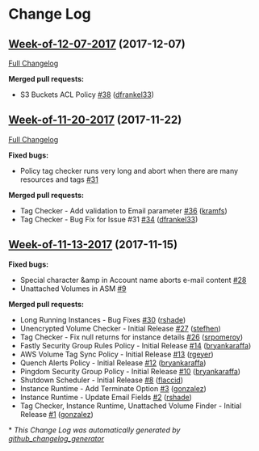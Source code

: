 # Change Log

## [Week-of-12-07-2017](https://github.com/rightscale/policies/tree/Week-of-12-07-2017) (2017-12-07)
[Full Changelog](https://github.com/rightscale/policies/compare/Week-of-11-20-2017...Week-of-12-07-2017)

**Merged pull requests:**

- S3 Buckets ACL Policy [\#38](https://github.com/rightscale/policies/pull/38) ([dfrankel33](https://github.com/dfrankel33))

## [Week-of-11-20-2017](https://github.com/rightscale/policies/tree/Week-of-11-20-2017) (2017-11-22)
[Full Changelog](https://github.com/rightscale/policies/compare/Week-of-11-13-2017...Week-of-11-20-2017)

**Fixed bugs:**

- Policy tag checker runs very long and abort when there are many resources and tags [\#31](https://github.com/rightscale/policies/issues/31)

**Merged pull requests:**

- Tag Checker - Add validation to Email parameter  [\#36](https://github.com/rightscale/policies/pull/36) ([kramfs](https://github.com/kramfs))
- Tag Checker - Bug Fix for Issue \#31  [\#34](https://github.com/rightscale/policies/pull/34) ([dfrankel33](https://github.com/dfrankel33))

## [Week-of-11-13-2017](https://github.com/rightscale/policies/tree/Week-of-11-13-2017) (2017-11-15)
**Fixed bugs:**

- Special character &amp in Account name aborts e-mail content [\#28](https://github.com/rightscale/policies/issues/28)
- Unattached Volumes in ASM [\#9](https://github.com/rightscale/policies/issues/9)

**Merged pull requests:**

- Long Running Instances - Bug Fixes [\#30](https://github.com/rightscale/policies/pull/30) ([rshade](https://github.com/rshade))
- Unencrypted Volume Checker - Initial Release [\#27](https://github.com/rightscale/policies/pull/27) ([stefhen](https://github.com/stefhen))
- Tag Checker - Fix null returns for instance details [\#26](https://github.com/rightscale/policies/pull/26) ([srpomeroy](https://github.com/srpomeroy))
- Fastly Security Group Rules Policy - Initial Release [\#14](https://github.com/rightscale/policies/pull/14) ([bryankaraffa](https://github.com/bryankaraffa))
- AWS Volume Tag Sync Policy - Initial Release [\#13](https://github.com/rightscale/policies/pull/13) ([rgeyer](https://github.com/rgeyer))
- Quench Alerts Policy - Initial Release [\#12](https://github.com/rightscale/policies/pull/12) ([bryankaraffa](https://github.com/bryankaraffa))
- Pingdom Security Group Policy - Initial Release [\#10](https://github.com/rightscale/policies/pull/10) ([bryankaraffa](https://github.com/bryankaraffa))
- Shutdown Scheduler - Initial Release [\#8](https://github.com/rightscale/policies/pull/8) ([flaccid](https://github.com/flaccid))
- Instance Runtime - Add Terminate Option [\#3](https://github.com/rightscale/policies/pull/3) ([gonzalez](https://github.com/gonzalez))
- Instance Runtime - Update Email Fields [\#2](https://github.com/rightscale/policies/pull/2) ([rshade](https://github.com/rshade))
- Tag Checker, Instance Runtime, Unattached Volume Finder - Initial Release [\#1](https://github.com/rightscale/policies/pull/1) ([gonzalez](https://github.com/gonzalez))



\* *This Change Log was automatically generated by [github_changelog_generator](https://github.com/skywinder/Github-Changelog-Generator)*